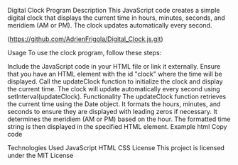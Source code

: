 Digital Clock Program
Description
This JavaScript code creates a simple digital clock that displays the current time in hours, minutes, seconds, and meridiem (AM or PM). The clock updates automatically every second.

(https://github.com/AdrienFrigola/Digital_Clock.js.git)

Usage
To use the clock program, follow these steps:

Include the JavaScript code in your HTML file or link it externally.
Ensure that you have an HTML element with the id "clock" where the time will be displayed.
Call the updateClock function to initialize the clock and display the current time.
The clock will update automatically every second using setInterval(updateClock).
Functionality
The updateClock function retrieves the current time using the Date object.
It formats the hours, minutes, and seconds to ensure they are displayed with leading zeros if necessary.
It determines the meridiem (AM or PM) based on the hour.
The formatted time string is then displayed in the specified HTML element.
Example
html
Copy code
<!DOCTYPE html>
<html lang="en">
<head>
    <meta charset="UTF-8">
    <meta name="viewport" content="width=device-width, initial-scale=1.0">
    <title>Digital Clock Program</title>
    <script src="clock.js"></script>
    <link rel="stylesheet" href="styles.css">
</head>
<body>
    <div id="clock"></div>
</body>
</html>
Technologies Used
JavaScript
HTML
CSS
License
This project is licensed under the MIT License
